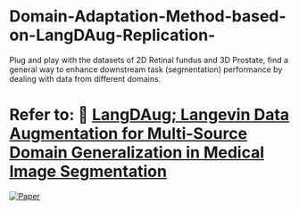 # Domain-Adaptation-Method-based-on-LangDAug-Replication-
Plug and play with the datasets of 2D Retinal fundus and 3D Prostate, find a general way to enhance downstream task (segmentation) performance by dealing with data from different domains.


# Refer to: 🔬 [LangDAug; Langevin Data Augmentation for Multi-Source Domain Generalization in Medical Image Segmentation](https://github.com/backpropagator/LangDAug)
[![Paper](https://img.shields.io/badge/Paper-arXiv-green.svg)](https://arxiv.org/)
